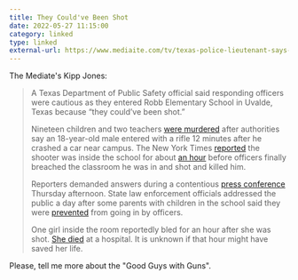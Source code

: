 ```yaml
---
title: They Could've Been Shot
date: 2022-05-27 11:15:00
category: linked
type: linked
external-url: https://www.mediaite.com/tv/texas-police-lieutenant-says-cops-were-reluctant-to-engage-gunman-because-they-couldve-been-shot/
---
```


The Mediate's Kipp Jones:

> A Texas Department of Public Safety official said responding officers were cautious as they entered 
> Robb Elementary School in Uvalde, Texas because “they could’ve been shot.” 
> 
> Nineteen children and two teachers [were murdered][1] after authorities say an 18-year-old male entered 
> with a rifle 12 minutes after he crashed a car near campus. The New York Times [reported][2] the shooter 
> was inside the school for about [an hour][3] before officers finally breached the classroom he was in 
> and shot and killed him.
> 
> Reporters demanded answers during a contentious [press conference][4] Thursday afternoon. State law 
> enforcement officials addressed the public a day after some parents with children in the school said 
> they were [prevented][5] from going in by officers.
> 
> One girl inside the room reportedly bled for an hour after she was shot. [She died][6] at a hospital. It 
> is unknown if that hour might have saved her life.

Please, tell me more about the "Good Guys with Guns".

[1]: https://www.mediaite.com/news/uvalde-newspaper-goes-viral-for-heartbreaking-solid-black-front-page-sums-up-everything-with-no-words/
[2]: https://www.nytimes.com/live/2022/05/25/us/shooting-robb-elementary-uvalde
[3]: https://www.mediaite.com/crime/shooter-was-inside-school-for-one-hour-as-police-waited-outside-per-ny-times/
[4]: https://www.mediaite.com/tv/texas-presser-goes-off-rails-as-frustrated-reporters-demand-answers-weve-been-given-a-lot-of-bad-information-so-why-dont-you-clear-all-of-this-up/
[5]: https://www.mediaite.com/crime/go-in-there-exasperated-onlookers-urge-cops-to-rush-school-as-gunman-was-inside/
[6]: https://www.mediaite.com/tv/jesus-katy-tur-reacts-to-news-deceased-uvalde-victim-played-dead-as-cops-waited-full-hour-to-engage-killer/
